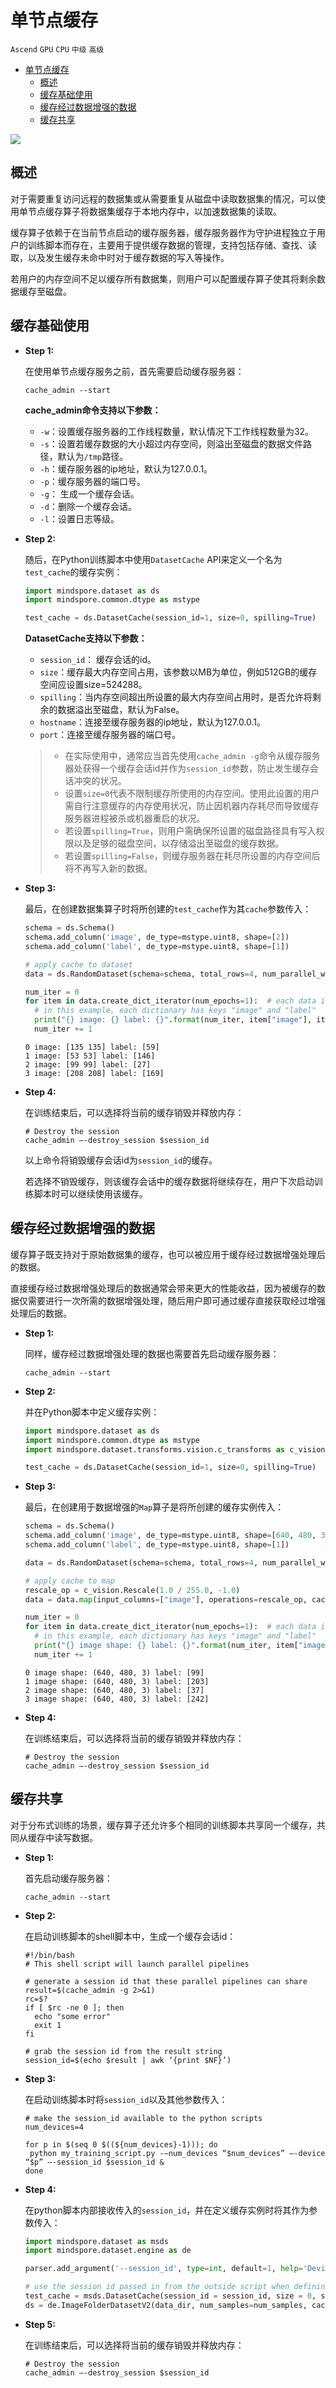 # 单节点缓存

`Ascend` `GPU` `CPU` `中级` `高级`

<!-- TOC depthFrom:1 depthTo:6 withLinks:1 updateOnSave:1 orderedList:0 -->

- [单节点缓存](#单节点缓存)
    - [概述](#概述)
    - [缓存基础使用](#缓存基础使用)
    - [缓存经过数据增强的数据](#缓存经过数据增强的数据)
    - [缓存共享](#缓存共享)

<!-- /TOC -->

<a href="https://gitee.com/mindspore/docs/blob/master/tutorials/source_zh_cn/advanced_use/cache.md" target="_blank"><img src="../_static/logo_source.png"></a>

## 概述

对于需要重复访问远程的数据集或从需要重复从磁盘中读取数据集的情况，可以使用单节点缓存算子将数据集缓存于本地内存中，以加速数据集的读取。

缓存算子依赖于在当前节点启动的缓存服务器，缓存服务器作为守护进程独立于用户的训练脚本而存在，主要用于提供缓存数据的管理，支持包括存储、查找、读取，以及发生缓存未命中时对于缓存数据的写入等操作。

若用户的内存空间不足以缓存所有数据集，则用户可以配置缓存算子使其将剩余数据缓存至磁盘。

##  缓存基础使用

- **Step 1:**

    在使用单节点缓存服务之前，首先需要启动缓存服务器：

    ```shell
    cache_admin --start
    ```

    **cache_admin命令支持以下参数：**
    - `-w`：设置缓存服务器的工作线程数量，默认情况下工作线程数量为32。
    - `-s`：设置若缓存数据的大小超过内存空间，则溢出至磁盘的数据文件路径，默认为`/tmp`路径。
    - `-h`：缓存服务器的ip地址，默认为127.0.0.1。
    - `-p`：缓存服务器的端口号。
    - `-g`： 生成一个缓存会话。
    - `-d`：删除一个缓存会话。
    - `-l`：设置日志等级。

- **Step 2:**

    随后，在Python训练脚本中使用`DatasetCache` API来定义一个名为`test_cache`的缓存实例：

    ```python
    import mindspore.dataset as ds
    import mindspore.common.dtype as mstype

    test_cache = ds.DatasetCache(session_id=1, size=0, spilling=True)
    ```

    **DatasetCache支持以下参数：**
    - `session_id`： 缓存会话的id。
    - `size`：缓存最大内存空间占用，该参数以MB为单位，例如512GB的缓存空间应设置size=524288。
    - `spilling`：当内存空间超出所设置的最大内存空间占用时，是否允许将剩余的数据溢出至磁盘，默认为False。
    - `hostname`：连接至缓存服务器的ip地址，默认为127.0.0.1。
    - `port`：连接至缓存服务器的端口号。

    > - 在实际使用中，通常应当首先使用`cache_admin -g`命令从缓存服务器处获得一个缓存会话id并作为`session_id`参数，防止发生缓存会话冲突的状况。
    > - 设置`size=0`代表不限制缓存所使用的内存空间。使用此设置的用户需自行注意缓存的内存使用状况，防止因机器内存耗尽而导致缓存服务器进程被杀或机器重启的状况。
    > - 若设置`spilling=True`，则用户需确保所设置的磁盘路径具有写入权限以及足够的磁盘空间，以存储溢出至磁盘的缓存数据。
    > - 若设置`spilling=False`，则缓存服务器在耗尽所设置的内存空间后将不再写入新的数据。

- **Step 3:**

    最后，在创建数据集算子时将所创建的`test_cache`作为其`cache`参数传入：

    ```python
    schema = ds.Schema()
    schema.add_column('image', de_type=mstype.uint8, shape=[2])
    schema.add_column('label', de_type=mstype.uint8, shape=[1])

    # apply cache to dataset
    data = ds.RandomDataset(schema=schema, total_rows=4, num_parallel_workers=1, cache=test_cache)

    num_iter = 0
    for item in data.create_dict_iterator(num_epochs=1):  # each data is a dictionary
      # in this example, each dictionary has keys "image" and "label"
      print("{} image: {} label: {}".format(num_iter, item["image"], item["label"]))
      num_iter += 1
    ```

    ```
    0 image: [135 135] label: [59]
    1 image: [53 53] label: [146]
    2 image: [99 99] label: [27]
    3 image: [208 208] label: [169]
    ```

- **Step 4:**

    在训练结束后，可以选择将当前的缓存销毁并释放内存：

    ```shell
    # Destroy the session
    cache_admin –-destroy_session $session_id
    ```

    以上命令将销毁缓存会话id为`session_id`的缓存。

    若选择不销毁缓存，则该缓存会话中的缓存数据将继续存在，用户下次启动训练脚本时可以继续使用该缓存。

##  缓存经过数据增强的数据

缓存算子既支持对于原始数据集的缓存，也可以被应用于缓存经过数据增强处理后的数据。

直接缓存经过数据增强处理后的数据通常会带来更大的性能收益，因为被缓存的数据仅需要进行一次所需的数据增强处理，随后用户即可通过缓存直接获取经过增强处理后的数据。

- **Step 1:**

    同样，缓存经过数据增强处理的数据也需要首先启动缓存服务器：

    ```shell
    cache_admin --start
    ```

- **Step 2:**

    并在Python脚本中定义缓存实例：

    ```python
    import mindspore.dataset as ds
    import mindspore.common.dtype as mstype
    import mindspore.dataset.transforms.vision.c_transforms as c_vision

    test_cache = ds.DatasetCache(session_id=1, size=0, spilling=True)
    ```

- **Step 3:**

    最后，在创建用于数据增强的`Map`算子是将所创建的缓存实例传入：

    ```python
    schema = ds.Schema()
    schema.add_column('image', de_type=mstype.uint8, shape=[640, 480, 3])
    schema.add_column('label', de_type=mstype.uint8, shape=[1])

    data = ds.RandomDataset(schema=schema, total_rows=4, num_parallel_workers=1)

    # apply cache to map
    rescale_op = c_vision.Rescale(1.0 / 255.0, -1.0)
    data = data.map(input_columns=["image"], operations=rescale_op, cache=test_cache)

    num_iter = 0
    for item in data.create_dict_iterator(num_epochs=1):  # each data is a dictionary
      # in this example, each dictionary has keys "image" and "label"
      print("{} image shape: {} label: {}".format(num_iter, item["image"].shape, item["label"]))
      num_iter += 1
    ```

    ```
    0 image shape: (640, 480, 3) label: [99]
    1 image shape: (640, 480, 3) label: [203]
    2 image shape: (640, 480, 3) label: [37]
    3 image shape: (640, 480, 3) label: [242]
    ```

- **Step 4:**

    在训练结束后，可以选择将当前的缓存销毁并释放内存：

    ```shell
    # Destroy the session
    cache_admin –-destroy_session $session_id
    ```

## 缓存共享

对于分布式训练的场景，缓存算子还允许多个相同的训练脚本共享同一个缓存，共同从缓存中读写数据。

- **Step 1:**

    首先启动缓存服务器：

    ```shell
    cache_admin --start
    ```

- **Step 2:**

    在启动训练脚本的shell脚本中，生成一个缓存会话id：

    ```shell
    #!/bin/bash
    # This shell script will launch parallel pipelines

    # generate a session id that these parallel pipelines can share
    result=$(cache_admin -g 2>&1)
    rc=$?
    if [ $rc -ne 0 ]; then
      echo "some error"
      exit 1
    fi

    # grab the session id from the result string
    session_id=$(echo $result | awk ‘{print $NF}’)
    ```

- **Step 3:**

    在启动训练脚本时将`session_id`以及其他参数传入：

    ```shell
    # make the session_id available to the python scripts
    num_devices=4

    for p in $(seq 0 $((${num_devices}-1))); do
     python my_training_script.py -–num_devices “$num_devices” –-device “$p” –-session_id $session_id &
    done
    ```

- **Step 4:**

    在python脚本内部接收传入的`session_id`，并在定义缓存实例时将其作为参数传入：

    ```python
    import mindspore.dataset as msds
    import mindspore.dataset.engine as de

    parser.add_argument('--session_id', type=int, default=1, help='Device num.')

    # use the session id passed in from the outside script when defining the cache
    test_cache = msds.DatasetCache(session_id = session_id, size = 0, spilling=False)
    ds = de.ImageFolderDatasetV2(data_dir, num_samples=num_samples, cache = test_cache)
    ```

- **Step 5:**

    在训练结束后，可以选择将当前的缓存销毁并释放内存：

    ```shell
    # Destroy the session
    cache_admin –-destroy_session $session_id
    ```
